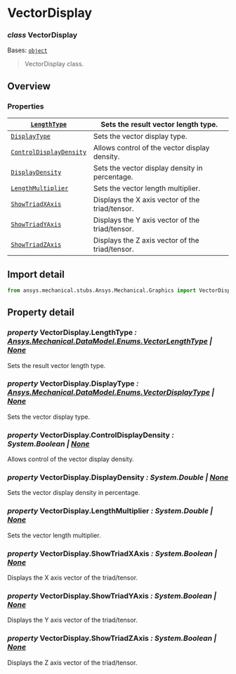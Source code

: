 # VectorDisplay

### *class* VectorDisplay

Bases: [`object`](https://docs.python.org/3/library/functions.html#object)

> VectorDisplay class.

> <!-- !! processed by numpydoc !! -->

## Overview

### Properties

| [`LengthType`](#VectorDisplay.LengthType)                       | Sets the result vector length type.             |
|-----------------------------------------------------------------|-------------------------------------------------|
| [`DisplayType`](#VectorDisplay.DisplayType)                     | Sets the vector display type.                   |
| [`ControlDisplayDensity`](#VectorDisplay.ControlDisplayDensity) | Allows control of the vector display density.   |
| [`DisplayDensity`](#VectorDisplay.DisplayDensity)               | Sets the vector display density in percentage.  |
| [`LengthMultiplier`](#VectorDisplay.LengthMultiplier)           | Sets the vector length multiplier.              |
| [`ShowTriadXAxis`](#VectorDisplay.ShowTriadXAxis)               | Displays the X axis vector of the triad/tensor. |
| [`ShowTriadYAxis`](#VectorDisplay.ShowTriadYAxis)               | Displays the Y axis vector of the triad/tensor. |
| [`ShowTriadZAxis`](#VectorDisplay.ShowTriadZAxis)               | Displays the Z axis vector of the triad/tensor. |

## Import detail

```python
from ansys.mechanical.stubs.Ansys.Mechanical.Graphics import VectorDisplay
```

## Property detail

### *property* VectorDisplay.LengthType *: [Ansys.Mechanical.DataModel.Enums.VectorLengthType](../DataModel/Enums/VectorLengthType.md#VectorLengthType) | [None](https://docs.python.org/3/library/constants.html#None)*

Sets the result vector length type.

<!-- !! processed by numpydoc !! -->

### *property* VectorDisplay.DisplayType *: [Ansys.Mechanical.DataModel.Enums.VectorDisplayType](../DataModel/Enums/VectorDisplayType.md#VectorDisplayType) | [None](https://docs.python.org/3/library/constants.html#None)*

Sets the vector display type.

<!-- !! processed by numpydoc !! -->

### *property* VectorDisplay.ControlDisplayDensity *: System.Boolean | [None](https://docs.python.org/3/library/constants.html#None)*

Allows control of the vector display density.

<!-- !! processed by numpydoc !! -->

### *property* VectorDisplay.DisplayDensity *: System.Double | [None](https://docs.python.org/3/library/constants.html#None)*

Sets the vector display density in percentage.

<!-- !! processed by numpydoc !! -->

### *property* VectorDisplay.LengthMultiplier *: System.Double | [None](https://docs.python.org/3/library/constants.html#None)*

Sets the vector length multiplier.

<!-- !! processed by numpydoc !! -->

### *property* VectorDisplay.ShowTriadXAxis *: System.Boolean | [None](https://docs.python.org/3/library/constants.html#None)*

Displays the X axis vector of the triad/tensor.

<!-- !! processed by numpydoc !! -->

### *property* VectorDisplay.ShowTriadYAxis *: System.Boolean | [None](https://docs.python.org/3/library/constants.html#None)*

Displays the Y axis vector of the triad/tensor.

<!-- !! processed by numpydoc !! -->

### *property* VectorDisplay.ShowTriadZAxis *: System.Boolean | [None](https://docs.python.org/3/library/constants.html#None)*

Displays the Z axis vector of the triad/tensor.

<!-- !! processed by numpydoc !! -->
